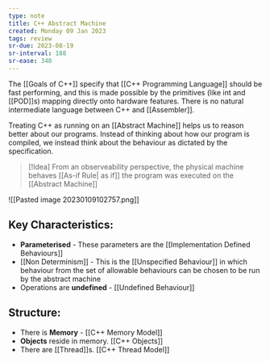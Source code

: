 ```yaml
---
type: note
title: C++ Abstract Machine
created: Monday 09 Jan 2023
tags: review
sr-due: 2023-08-19
sr-interval: 188
sr-ease: 340
---
```

The [[Goals of C++]] specify that [[C++ Programming Language]] should be fast performing, and this is made possible by the primitives (like int and [[POD]]s) mapping directly onto hardware features. There is no natural intermediate language between C++ and [[Assembler]].

Treating C++ as running on an [[Abstract Machine]] helps us to reason better about our programs. Instead of thinking about how our program is compiled, we instead think about the behaviour as dictated by the specification.

> [!Idea]
> From an observeability perspective, the physical machine behaves [[As-if Rule| as if]]  the program was executed on the [[Abstract Machine]]

![[Pasted image 20230109102757.png]]

## Key Characteristics:
- **Parameterised** - These parameters are the [[Implementation Defined Behaviours]] 
- [[Non Determinism]] - This is the [[Unspecified Behaviour]] in which behaviour from the set of allowable behaviours can be chosen to be run by the abstract machine
- Operations are **undefined** - [[Undefined Behaviour]]

## Structure:
- There is **Memory** - [[C++ Memory Model]]
- **Objects** reside in memory. [[C++ Objects]]
- There are [[Thread]]s. [[C++ Thread Model]]